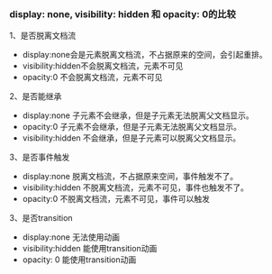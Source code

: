 ### display: none, visibility: hidden 和 opacity: 0的比较

1、是否脱离文档流

+ display:none会是元素脱离文档流，不占据原来的空间，会引起重排。
+ visibility:hidden不会脱离文档流，元素不可见
+ opacity:0 不会脱离文档流，元素不可见

2、是否能继承

+ display:none 子元素不会继承，但是子元素无法脱离父文档显示。
+ opacity:0 子元素不会继承，但是子元素无法脱离父文档显示。
+ visibility:hidden 不会继承，但是子元素可以脱离父文档显示。


3、是否事件触发

+ display:none 脱离文档流，不占据原来空间，事件触发不了。
+ visibility:hidden 不脱离文档流，元素不可见，事件也触发不了。
+ opacity:0 不脱离文档流，元素不可见，事件可以触发


3、是否transition
+ display:none 无法使用动画
+ visibility:hidden 能使用transition动画
+ opacity: 0 能使用transition动画

